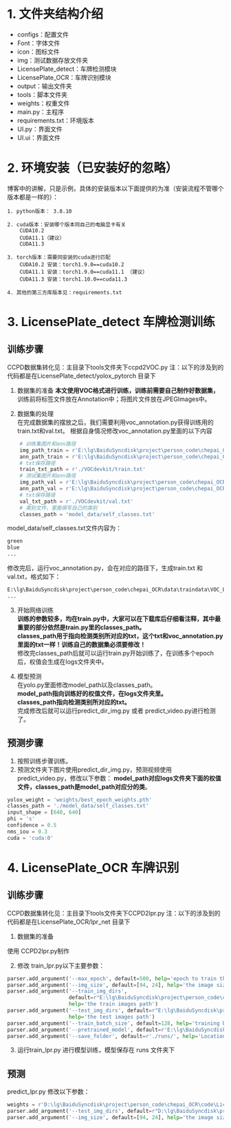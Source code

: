 

# 1. 文件夹结构介绍
- configs：配置文件
- Font：字体文件
- icon：图标文件
- img：测试数据存放文件夹
- LicensePlate_detect：车牌检测模块
- LicensePlate_OCR：车牌识别模块
- output：输出文件夹
- tools：脚本文件夹
- weights：权重文件
- main.py：主程序
- requirements.txt：环境版本
- UI.py：界面文件
- UI.ui：界面文件


# 2. 环境安装（已安装好的忽略）

博客中的讲解，只是示例，具体的安装版本以下面提供的为准（安装流程不管哪个版本都是一样的）：
    
    1. python版本： 3.8.10
    
    2. cuda版本：安装哪个版本同自己的电脑显卡有关
        CUDA10.2
        CUDA11.1（建议）
        CUDA11.3

    3. torch版本：需要同安装的cuda进行匹配
        CUDA10.2 安装：torch1.9.0==cuda10.2
        CUDA11.1 安装：torch1.9.0==cuda11.1 （建议）
        CUDA11.3 安装：torch1.10.0==cuda11.3

    4. 其他的第三方库版本见：requirements.txt

# 3. LicensePlate_detect 车牌检测训练
## 训练步骤
CCPD数据集转化见：主目录下tools文件夹下ccpd2VOC.py
注：以下的涉及到的代码都是在LicensePlate_detect/yolox_pytorch 目录下
1. 数据集的准备
**本文使用VOC格式进行训练，训练前需要自己制作好数据集，**    
训练前将标签文件放在Annotation中；将图片文件放在JPEGImages中。

2. 数据集的处理  
在完成数据集的摆放之后，我们需要利用voc_annotation.py获得训练用的train.txt和val.txt。
根据自身情况修改voc_annotation.py里面的以下内容
```python
    # 训练集图片和ann路径
    img_path_train = r'E:\lg\BaiduSyncdisk\project\person_code\chepai_OCR\data\traindata\VOC_LP_det\JPEGImages'
    ann_path_train = r'E:\lg\BaiduSyncdisk\project\person_code\chepai_OCR\data\traindata\VOC_LP_det\Annotations'
    # txt保存路径    
    train_txt_path = r'./VOCdevkit/train.txt'
    # 测试集图片和ann路径
    img_path_val = r'E:\lg\BaiduSyncdisk\project\person_code\chepai_OCR\data\traindata\VOC_LP_det\JPEGImages'
    ann_path_val = r'E:\lg\BaiduSyncdisk\project\person_code\chepai_OCR\data\traindata\VOC_LP_det\Annotations'
    # txt保存路径  
    val_txt_path = r'./VOCdevkit/val.txt'
    # 类别文件，里面填写自己的类别
    classes_path = 'model_data/self_classes.txt'
```

model_data/self_classes.txt文件内容为：      
```python
green
blue
...
```
修改完后，运行voc_annotation.py，会在对应的路径下，生成train.txt 和 val.txt，格式如下：
```python
E:\lg\BaiduSyncdisk\project\person_code\chepai_OCR\data\traindata\VOC_LP_det\JPEGImages\00205459770115-90_85-352&516_448&547-444&547_368&549_364&517_440&515-0_0_22_10_26_29_24-128-7.jpg 352,516,448,547,0
...
```

3. 开始网络训练  
**训练的参数较多，均在train.py中，大家可以在下载库后仔细看注释，其中最重要的部分依然是train.py里的classes_path。**  
**classes_path用于指向检测类别所对应的txt，这个txt和voc_annotation.py里面的txt一样！训练自己的数据集必须要修改！**  
修改完classes_path后就可以运行train.py开始训练了，在训练多个epoch后，权值会生成在logs文件夹中。  

4. 模型预测  
在yolo.py里面修改model_path以及classes_path。  
**model_path指向训练好的权值文件，在logs文件夹里。  
classes_path指向检测类别所对应的txt。**  
完成修改后就可以运行predict_dir_img.py 或者 predict_video.py进行检测了。

## 预测步骤

1. 按照训练步骤训练。  
2. 预测文件夹下图片使用predict_dir_img.py，预测视频使用predict_video.py，修改以下参数：
**model_path对应logs文件夹下面的权值文件，classes_path是model_path对应分的类**。  
```python
yolox_weight = 'weights/best_epoch_weights.pth'
classes_path = './model_data/self_classes.txt'
input_shape = [640, 640]
phi = 's'
confidence = 0.5
nms_iou = 0.3
cuda = 'cuda:0'
```


# 4. LicensePlate_OCR 车牌识别
## 训练步骤
CCPD数据集转化见：主目录下tools文件夹下CCPD2lpr.py
注：以下的涉及到的代码都是在LicensePlate_OCR/lpr_net 目录下

1. 数据集的准备

使用 CCPD2lpr.py制作



2. 修改 train_lpr.py以下主要参数：
```python
parser.add_argument('--max_epoch', default=500, help='epoch to train the network')
parser.add_argument('--img_size', default=[94, 24], help='the image size')
parser.add_argument('--train_img_dirs',
                    default=r"E:\lg\BaiduSyncdisk\project\person_code\chepai_OCR\data\traindata\LPR_traindata",
                    help='the train images path')
parser.add_argument('--test_img_dirs', default=r"E:\lg\BaiduSyncdisk\project\person_code\chepai_OCR\data\traindata\LPR_traindata",
                    help='the test images path')
parser.add_argument('--train_batch_size', default=128, help='training batch size.')
parser.add_argument('--pretrained_model', default=r'E:\lg\BaiduSyncdisk\project\person_code\chepai_OCR\code\LicensePlate_OCR\lpr_net\runs\best.pth', help='no pretrain')
parser.add_argument('--save_folder', default=r'./runs/', help='Location to save checkpoint models')

```
3. 运行train_lpr.py 进行模型训练，模型保存在 runs 文件夹下


## 预测

predict_lpr.py
修改以下参数：
```python
weights = r'D:\lg\BaiduSyncdisk\project\person_code\chepai_OCR\code\LicensePlate_OCR\lpr_net\runs\best.pth'
parser.add_argument('--test_img_dirs', default=r"D:\lg\BaiduSyncdisk\project\person_code\chepai_OCR\data\traindata\LPR_traindata\green", help='the test images path')
parser.add_argument('--img_size', default=[94, 24], help='the image size')
```